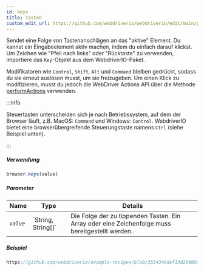 ```yaml
---
id: keys
title: Tasten
custom_edit_url: https://github.com/webdriverio/webdriverio/edit/main/packages/webdriverio/src/commands/browser/keys.ts
---
```


Sendet eine Folge von Tastenanschlägen an das "aktive" Element. Du kannst ein Eingabeelement aktiv machen, indem du einfach darauf klickst. Um Zeichen wie "Pfeil nach links" oder "Rücktaste" zu verwenden, importiere das `Key`-Objekt aus dem WebdriverIO-Paket.

Modifikatoren wie `Control`, `Shift`, `Alt` und `Command` bleiben gedrückt, sodass du sie erneut auslösen musst, um sie freizugeben. Um einen Klick zu modifizieren, musst du jedoch die WebDriver Actions API über die Methode [performActions](https://webdriver.io/docs/api/webdriver#performactions) verwenden.

:::info

Steuertasten unterscheiden sich je nach Betriebssystem, auf dem der Browser läuft, z.B. MacOS: `Command` und Windows: `Control`.
WebdriverIO bietet eine browserübergreifende Steuerungstaste namens `Ctrl` (siehe Beispiel unten).

:::

##### Verwendung

```js
browser.keys(value)
```

##### Parameter

<table>
  <thead>
    <tr>
      <th>Name</th><th>Type</th><th>Details</th>
    </tr>
  </thead>
  <tbody>
    <tr>
      <td><code><var>value</var></code></td>
      <td>`String, String[]`</td>
      <td>Die Folge der zu tippenden Tasten. Ein Array oder eine Zeichenfolge muss bereitgestellt werden.</td>
    </tr>
  </tbody>
</table>

##### Beispiel

```js reference title="keys.js" useHTTPS
https://github.com/webdriverio/example-recipes/blob/355434bdef13d29608d6d5fbfbeaa034c8a2aa74/keys/keys.js#L1-L17
```
